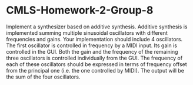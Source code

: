 # CMLS-Homework-2-Group-8

Implement a synthesizer based on additive synthesis.
Additive synthesis is implemented summing multiple sinusoidal oscillators with different frequencies and gains.
Your implementation should include 4 oscillators.
The first oscillator is controlled in frequency by a MIDI input. Its gain is controlled in the GUI.
Both the gain and the frequency of the remaining three oscillators is controlled individually from the GUI. The frequency of each of these oscillators should be expressed in terms of frequency offset from the principal one (i.e. the one controlled by MIDI).
The output will be the sum of the four oscillators.
